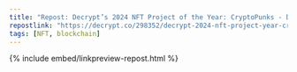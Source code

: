 ```yaml
---
title: "Repost: Decrypt’s 2024 NFT Project of the Year: CryptoPunks - Decrypt"
repostlink: "https://decrypt.co/298352/decrypt-2024-nft-project-year-cryptopunks"
tags: [NFT, blockchain]
---
```


{% include embed/linkpreview-repost.html %}

